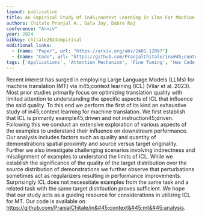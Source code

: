```yaml
---
layout: publication
title: An Empirical Study Of In45;context Learning In Llms For Machine Translation
authors: Chitale Pranjal A., Gala Jay, Dabre Raj
conference: "Arxiv"
year: 2024
bibkey: chitale2024empirical
additional_links:
  - {name: "Paper", url: "https://arxiv.org/abs/2401.12097"}
  - {name: "Code", url: "https://github.com/PranjalChitale/in&#45;context&#45;mt&#45;analysis"}
tags: ['Applications', 'Attention Mechanism', 'Fine Tuning', 'Has Code', 'Model Architecture']
---
```

Recent interest has surged in employing Large Language Models (LLMs) for machine translation (MT) via in45;context learning (ICL) (Vilar et al. 2023). Most prior studies primarily focus on optimizing translation quality with limited attention to understanding the specific aspects of ICL that influence the said quality. To this end we perform the first of its kind an exhaustive study of in45;context learning for machine translation. We first establish that ICL is primarily example45;driven and not instruction45;driven. Following this we conduct an extensive exploration of various aspects of the examples to understand their influence on downstream performance. Our analysis includes factors such as quality and quantity of demonstrations spatial proximity and source versus target originality. Further we also investigate challenging scenarios involving indirectness and misalignment of examples to understand the limits of ICL. While we establish the significance of the quality of the target distribution over the source distribution of demonstrations we further observe that perturbations sometimes act as regularizers resulting in performance improvements. Surprisingly ICL does not necessitate examples from the same task and a related task with the same target distribution proves sufficient. We hope that our study acts as a guiding resource for considerations in utilizing ICL for MT. Our code is available on https://github.com/PranjalChitale/in&#45;context&#45;mt&#45;analysis.
